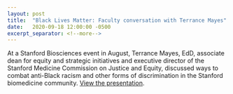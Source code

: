 ```yaml
---
layout: post
title:  "Black Lives Matter: Faculty conversation with Terrance Mayes"
date:   2020-09-18 12:00:00 -0500
excerpt_separator: <!--more-->
---
```

At a Stanford Biosciences event in August, Terrance Mayes, EdD, associate dean for equity and strategic initiatives and executive director of the Stanford <!--more--> Medicine Commission on Justice and Equity, discussed ways to combat anti-Black racism and other forms of discrimination in the Stanford biomedicine community. [View the presentation][presentation].

[presentation]: https://www.youtube.com/watch?v=ALI7dOmdZvU&feature=youtu.be
